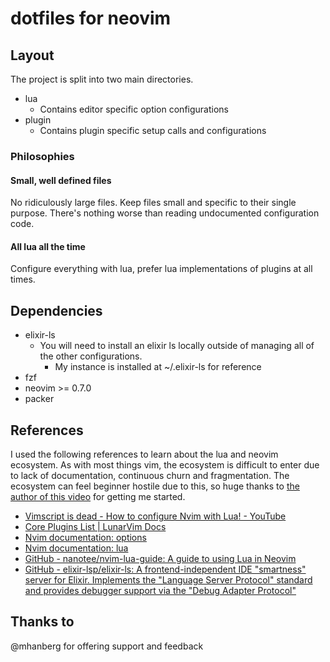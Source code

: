 # dotfiles for neovim

## Layout

The project is split into two main directories.
- lua
  - Contains editor specific option configurations
- plugin
  - Contains plugin specific setup calls and configurations

### Philosophies

#### Small, well defined files

No ridiculously large files. Keep files small and specific to their single purpose. There's nothing worse than reading undocumented configuration code.

#### All lua all the time

Configure everything with lua, prefer lua implementations of plugins at all times.

## Dependencies 

- elixir-ls
  - You will need to install an elixir ls locally outside of managing all of the other configurations.
    - My instance is installed at ~/.elixir-ls for reference
- fzf
- neovim >= 0.7.0
- packer

## References

I used the following references to learn about the lua and neovim ecosystem. As with most things vim, the ecosystem is difficult to enter due to lack of documentation, continuous churn and fragmentation. The ecosystem can feel beginner hostile due to this, so huge thanks to [the author of this video][vidhtcnwly] for getting me started.

[vidhtcnwly]: https://www.youtube.com/watch?v=-esgEOqwzVg
[cplld]: https://www.lunarvim.org/plugins/01-core-plugins-list.html
[ndo]: https
[ndl]: https://neovim.io/doc/user/lua.html
[gnagtulin]: https://github.com/nanotee/nvim-lua-guide
[geafisfeitspsapdsvtap]: https

- [Vimscript is dead - How to configure Nvim with Lua! - YouTube][vidhtcnwly]
- [Core Plugins List | LunarVim Docs][cplld]
- [Nvim documentation: options][ndo]
- [Nvim documentation: lua][ndl]
- [GitHub - nanotee/nvim-lua-guide: A guide to using Lua in Neovim][gnagtulin]
- [GitHub - elixir-lsp/elixir-ls: A frontend-independent IDE &quot;smartness&quot; server for Elixir. Implements the &quot;Language Server Protocol&quot; standard and provides debugger support via the &quot;Debug Adapter Protocol&quot;][geafisfeitspsapdsvtap]

## Thanks to

@mhanberg for offering support and feedback
